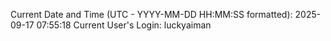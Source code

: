 Current Date and Time (UTC - YYYY-MM-DD HH:MM:SS formatted): 2025-09-17 07:55:18
Current User's Login: luckyaiman
